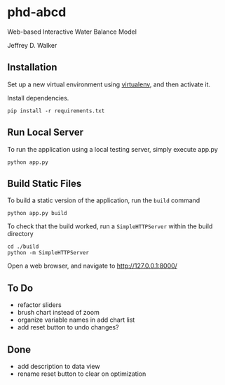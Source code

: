phd-abcd
========

Web-based Interactive Water Balance Model

Jeffrey D. Walker

Installation
------------

Set up a new virtual environment using [virtualenv](https://pypi.python.org/pypi/virtualenv), and then activate it.

Install dependencies.

```shell
pip install -r requirements.txt
```

Run Local Server
----------------

To run the application using a local testing server, simply execute app.py

```shell
python app.py
```

Build Static Files
------------------

To build a static version of the application, run the `build` command

```shell
python app.py build
```

To check that the build worked, run a `SimpleHTTPServer` within the build directory

```shell
cd ./build
python -m SimpleHTTPServer
```

Open a web browser, and navigate to <http://127.0.0.1:8000/>

To Do 
-----

* refactor sliders
* brush chart instead of zoom
* organize variable names in add chart list
* add reset button to undo changes?

Done
-----

* add description to data view
* rename reset button to clear on optimization